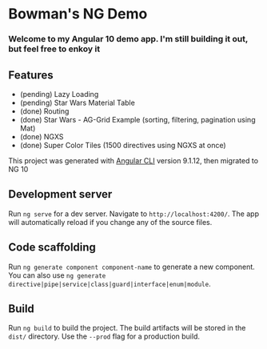 # Bowman's NG Demo
### Welcome to my Angular 10 demo app.  I'm still building it out, but feel free to enkoy it

## Features
- (pending) Lazy Loading
- (pending) Star Wars Material Table 
- (done)    Routing  
- (done)    Star Wars - AG-Grid Example (sorting, filtering, pagination using Mat)
- (done)    NGXS
- (done)    Super Color Tiles (1500 directives using NGXS at once) 
  



This project was generated with [Angular CLI](https://github.com/angular/angular-cli) version 9.1.12, then migrated to NG 10

## Development server

Run `ng serve` for a dev server. Navigate to `http://localhost:4200/`. The app will automatically reload if you change any of the source files.

## Code scaffolding

Run `ng generate component component-name` to generate a new component. You can also use `ng generate directive|pipe|service|class|guard|interface|enum|module`.

## Build

Run `ng build` to build the project. The build artifacts will be stored in the `dist/` directory. Use the `--prod` flag for a production build.


